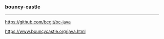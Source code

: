 ### bouncy-castle
---
https://github.com/bcgit/bc-java

https://www.bouncycastle.org/java.html

```
```

```
```

```
```
